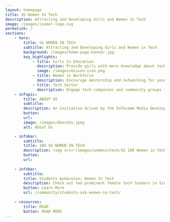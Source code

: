 ```yaml
---
layout: homepage
title: SG Women In Tech
description: Attracting and Developing Girls and Women in Tech
image: /images/isomer-logo.svg
permalink: /
sections:
    - hero:
        title: SG WOMEN IN TECH
        subtitle: Attracting and Developing Girls and Women in Tech
        background: /images/home-page-banner.jpg
        key_highlights:
            - title: Girls In Education
              description: Provide girls with more knowledge about tech careers
              image: /images/misson-icon.png
            - title: Women in Workforce
              description: Encourage mentorship and networking for younger women
            - title: Tech Sector
              description: Engage tech companies and community groups to do more together
    - infopic:
        title: ABOUT US
        subtitle:
        description: An initiative driven by the Infocomm Media Development Authority (IMDA) and supported by community and industry partners, SG Women In Tech aims to attract, retain and develop women talent across a diversity of jobs in the infocomm workforce. Read about our launch <a href="https://www.imda.gov.sg/news-and-events/impact-news/2019/11/Empowering-women-in-tech">here</a>.
        button: 
        url: 
        image: /images/AboutUs.jpeg
        alt: About Us

    - infobar:
        subtitle: 
        title: 100 SG WOMEN IN TECH
        description: <img src="/images/womenintech/SG 100 Women in Tech Webinar-4 Sep Full.jpg">
        button: 
        url: 
        
    - infobar:
        subtitle: 
        title: Students Ask&colon; Women In Tech
        description: Check out two prominent female tech leaders in Singapore answering questions from our students!<br><br><iframe src="https://drive.google.com/file/d/17WY918icgOTQcjYwguchuDrwm6dhOmwe/preview" width="640" height="480"></iframe><br><iframe width="560" height="315" src="https://www.youtube.com/embed/S03bRSe1QCw" frameborder="0" allow="accelerometer; autoplay; encrypted-media; gyroscope; picture-in-picture" allowfullscreen></iframe>
        button: Learn More
        url: /community/students-ask-women-in-tech/
        
    - resources:
        title: READ
        button: READ MORE
---
```


